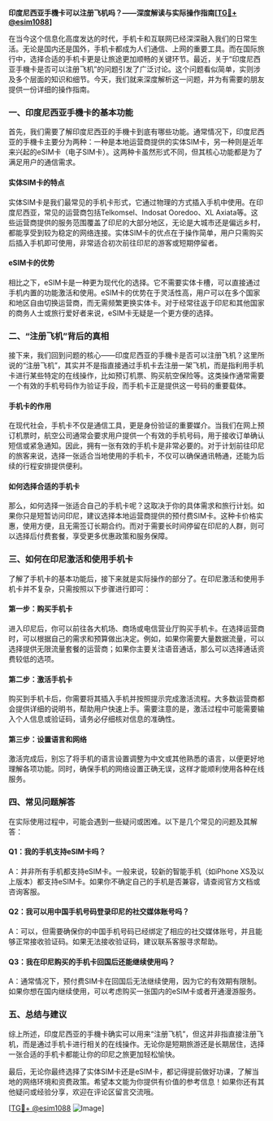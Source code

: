 **印度尼西亚手機卡可以注册飞机吗？——深度解读与实际操作指南[[TG💪+ @esim1088](https://t.me/s/esim1088)]**

在当今这个信息化高度发达的时代，手机卡和互联网已经深深融入我们的日常生活。无论是国内还是国外，手机卡都成为人们通信、上网的重要工具。而在国际旅行中，选择合适的手机卡更是让旅途更加顺畅的关键环节。最近，关于“印度尼西亚手機卡是否可以注册飞机”的问题引发了广泛讨论。这个问题看似简单，实则涉及多个层面的知识和细节。今天，我们就来深度解析这一问题，并为有需要的朋友提供一份详细的操作指南。

### 一、印度尼西亚手機卡的基本功能

首先，我们需要了解印度尼西亚的手機卡到底有哪些功能。通常情况下，印度尼西亚的手機卡主要分为两种：一种是本地运营商提供的实体SIM卡，另一种则是近年来兴起的eSIM卡（电子SIM卡）。这两种卡虽然形式不同，但其核心功能都是为了满足用户的通信需求。

#### 实体SIM卡的特点

实体SIM卡是我们最常见的手机卡形式，它通过物理的方式插入手机中使用。在印度尼西亚，常见的运营商包括Telkomsel、Indosat Ooredoo、XL Axiata等。这些运营商提供的服务范围覆盖了印尼的大部分地区，无论是大城市还是偏远乡村，都能享受到较为稳定的网络连接。实体SIM卡的优点在于操作简单，用户只需购买后插入手机即可使用，非常适合初次前往印尼的游客或短期停留者。

#### eSIM卡的优势

相比之下，eSIM卡是一种更为现代化的选择。它不需要实体卡槽，可以直接通过手机内置的功能激活和使用。eSIM卡的优势在于灵活性高，用户可以在多个国家和地区自由切换运营商，而无需频繁更换实体卡。对于经常往返于印尼和其他国家的商务人士或旅行爱好者来说，eSIM卡无疑是一个更方便的选择。

### 二、“注册飞机”背后的真相

接下来，我们回到问题的核心——印度尼西亚的手機卡是否可以注册飞机？这里所说的“注册飞机”，其实并不是指直接通过手机卡去注册一架飞机，而是指利用手机卡进行某些特定的在线操作，比如预订机票、购买航空保险等。这类操作通常需要一个有效的手机号码作为验证手段，而手机卡正是提供这一号码的重要载体。

#### 手机卡的作用

在现代社会，手机卡不仅是通信工具，更是身份验证的重要媒介。当我们在网上预订机票时，航空公司通常会要求用户提供一个有效的手机号码，用于接收订单确认短信或紧急通知。因此，拥有一张有效的手机卡是非常必要的。对于计划前往印尼的旅客来说，选择一张适合当地使用的手机卡，不仅可以确保通讯畅通，还能为后续的行程安排提供便利。

#### 如何选择合适的手机卡

那么，如何选择一张适合自己的手机卡呢？这取决于你的具体需求和旅行计划。如果你只是短暂访问印尼，建议选择本地运营商提供的预付费SIM卡。这种卡价格实惠，使用方便，且无需签订长期合约。而对于需要长时间停留在印尼的人群，则可以选择后付费套餐，享受更多优惠政策和服务保障。

### 三、如何在印尼激活和使用手机卡

了解了手机卡的基本功能后，接下来就是实际操作的部分了。在印尼激活和使用手机卡并不复杂，只需按照以下步骤进行即可：

#### 第一步：购买手机卡

进入印尼后，你可以前往各大机场、商场或电信营业厅购买手机卡。在选择运营商时，可以根据自己的需求和预算做出决定。例如，如果你需要大量数据流量，可以选择提供无限流量套餐的运营商；如果你主要关注语音通话，那么可以选择通话资费较低的选项。

#### 第二步：激活手机卡

购买到手机卡后，你需要将其插入手机并按照提示完成激活流程。大多数运营商都会提供详细的说明书，帮助用户快速上手。需要注意的是，激活过程中可能需要输入个人信息或验证码，请务必仔细核对信息的准确性。

#### 第三步：设置语言和网络

激活完成后，别忘了将手机的语言设置调整为中文或其他熟悉的语言，以便更好地理解各项功能。同时，确保手机的网络设置正确无误，这样才能顺利使用各种在线服务。

### 四、常见问题解答

在实际使用过程中，可能会遇到一些疑问或困难。以下是几个常见的问题及其解答：

#### Q1：我的手机支持eSIM卡吗？

A：并非所有手机都支持eSIM卡。一般来说，较新的智能手机（如iPhone XS及以上版本）都支持eSIM卡。如果你不确定自己的手机是否兼容，请查阅官方文档或咨询客服。

#### Q2：我可以用中国手机号码登录印尼的社交媒体账号吗？

A：可以，但需要确保你的中国手机号码已经绑定了相应的社交媒体账号，并且能够正常接收验证码。如果无法接收验证码，建议联系客服寻求帮助。

#### Q3：我在印尼购买的手机卡回国后还能继续使用吗？

A：通常情况下，预付费SIM卡在回国后无法继续使用，因为它的有效期有限制。如果你想在国内继续使用，可以考虑购买一张国内的eSIM卡或者开通漫游服务。

### 五、总结与建议

综上所述，印度尼西亚的手機卡确实可以用来“注册飞机”，但这并非指直接注册飞机，而是通过手机卡进行相关的在线操作。无论你是短期旅游还是长期居住，选择一张合适的手机卡都能让你的印尼之旅更加轻松愉快。

最后，无论你最终选择了实体SIM卡还是eSIM卡，都记得提前做好功课，了解当地的网络环境和资费政策。希望本文能为你提供有价值的参考信息！如果你还有其他疑问或经验分享，欢迎在评论区留言交流哦。

[[TG💪+ @esim1088](https://t.me/s/esim1088) ![Image](https://i.postimg.cc/4NQfJmqS/Snipaste-2025-05-13-00-14-12.png)]